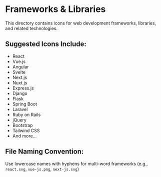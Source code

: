 # Frameworks & Libraries

This directory contains icons for web development frameworks, libraries, and related technologies.

## Suggested Icons Include:
- React
- Vue.js
- Angular
- Svelte
- Next.js
- Nuxt.js
- Express.js
- Django
- Flask
- Spring Boot
- Laravel
- Ruby on Rails
- jQuery
- Bootstrap
- Tailwind CSS
- And more...

## File Naming Convention:
Use lowercase names with hyphens for multi-word frameworks (e.g., `react.svg`, `vue-js.png`, `next-js.svg`)